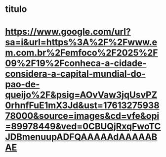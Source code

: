 ﻿# titulo

# https://www.google.com/url?sa=i&url=https%3A%2F%2Fwww.em.com.br%2Femfoco%2F2025%2F09%2F19%2Fconheca-a-cidade-considera-a-capital-mundial-do-pao-de-queijo%2F&psig=AOvVaw3jqUsvPZ0rhnfFuE1mX3Jd&ust=1761327593878000&source=images&cd=vfe&opi=89978449&ved=0CBUQjRxqFwoTCJDBmenuupADFQAAAAAdAAAAABAE